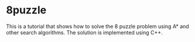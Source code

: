# 8puzzle
This is a tutorial that shows how to solve the 8 puzzle problem using A* and other search algorithms. The solution is implemented using C++.
